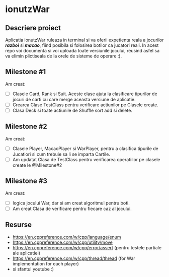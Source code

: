 # ionutzWar

## Descriere proiect
Aplicatia ionutzWar ruleaza in terminal si va oferii expetienta reala a jocurilor **_razboi_** si **_macao_**, fiind posibila si folosirea botilor ca jucatori reali. In acest repo voi documenta si voi uploada toate versiunile jocului, reusind asfel sa va elimin plictiseala de la orele de sisteme de operare :).


## Milestone #1

Am creat:
- [ ] Clasele Card, Rank si Suit. Aceste clase ajuta la clasificare tipurilor de jocuri de carti cu care merge aceasta versiune de aplicatie.  
- [ ] Crearea Clase TestClass pentru verificare actiunilor pe Clasele create.
- [ ] Clasa Deck si toate actiunile de Shuffle sort add si delete.
## Milestone #2

Am creat:
- [ ] Clasele Player, MacaoPlayer si WarPlayer, pentru a clasifica tipurile de Jucatiori si cum trebuie sa li se imparta Cartile.
- [ ] Am updatat Clasa de TestClass pentru verificarea operatiilor pe clasele create le @Milestone#2

## Milestone #3

Am creat:
- [ ] logica jocului War, dar si am creat algoritmul pentru boti.
- [ ] Am creat Clasa de verificare pentru fiecare caz al jocului.
## Resurse
- https://en.cppreference.com/w/cpp/language/enum
- https://en.cppreference.com/w/cpp/utility/move
- https://en.cppreference.com/w/cpp/error/assert (pentru testele partiale ale aplicatiei)
- https://en.cppreference.com/w/cpp/thread/thread (for War implementation for each player)
- si sfantul youtube :)
